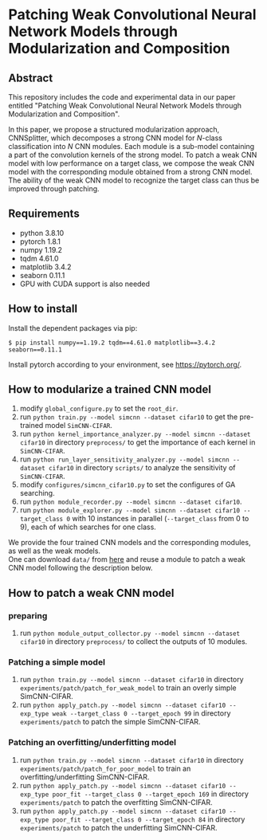 # Patching Weak Convolutional Neural Network Models through Modularization and Composition

## Abstract
This repository includes the code and experimental data in our paper entitled 
"Patching Weak Convolutional Neural Network Models through Modularization and Composition". 

In this paper, we propose a structured modularization approach, CNNSplitter, which decomposes a strong CNN model for $N$-class classification into $N$ CNN modules. 
Each module is a sub-model containing a part of the convolution kernels of the strong model. 
To patch a weak CNN model with low performance on a target class, we compose the weak CNN model with the corresponding module obtained from a strong CNN model. 
The ability of the weak CNN model to recognize the target class can thus be improved through patching.


## Requirements
+ python 3.8.10<br>
+ pytorch 1.8.1<br>
+ numpy 1.19.2<br>
+ tqdm 4.61.0<br>
+ matplotlib 3.4.2<br>
+ seaborn 0.11.1<br>
+ GPU with CUDA support is also needed


## How to install
Install the dependent packages via pip:

    $ pip install numpy==1.19.2 tqdm==4.61.0 matplotlib==3.4.2 seaborn==0.11.1
    
Install pytorch according to your environment, see https://pytorch.org/.


## How to modularize a trained CNN model
1. modify `global_configure.py` to set the `root_dir`.
2. run `python train.py --model simcnn --dataset cifar10` to get the pre-trained model `SimCNN-CIFAR`.
3. run `python kernel_importance_analyzer.py --model simcnn --dataset cifar10` in directory `preprocess/` to get the importance of each kernel in `SimCNN-CIFAR`.
4. run `python run_layer_sensitivity_analyzer.py --model simcnn --dataset cifar10` in directory `scripts/` to analyze the sensitivity of `SimCNN-CIFAR`.
5. modify `configures/simcnn_cifar10.py` to set the configures of GA searching.
6. run `python module_recorder.py --model simcnn --dataset cifar10`.
7. run `python module_explorer.py --model simcnn --dataset cifar10 --target_class 0` with 10 instances in parallel (`--target_class` from 0 to 9), each of which searches for one class. 

We provide the four trained CNN models and the corresponding modules, as well as the weak models.\
One can download `data/` from [here](https://mega.nz/folder/UhtBCIZI#zZMWav7aJMHvEMYDdZ8IIg) and reuse a module to patch a weak CNN model following the description below. 

## How to patch a weak CNN model
### preparing
1. run `python module_output_collector.py --model simcnn --dataset cifar10` in directory `preprocess/` to collect the outputs of 10 modules.

### Patching a simple model
1. run `python train.py --model simcnn --dataset cifar10` in directory `experiments/patch/patch_for_weak_model` to train an overly simple SimCNN-CIFAR.
2. run `python apply_patch.py --model simcnn --dataset cifar10 --exp_type weak --target_class 0 --target_epoch 99` in directory `experiments/patch` to patch the simple SimCNN-CIFAR.

### Patching an overfitting/underfitting model
1. run `python train.py --model simcnn --dataset cifar10` in directory `experiments/patch/patch_for_poor_model` to train an overfitting/underfitting SimCNN-CIFAR.
2. run `python apply_patch.py --model simcnn --dataset cifar10 --exp_type poor_fit --target_class 0 --target_epoch 169` in directory `experiments/patch` to patch the overfitting SimCNN-CIFAR. 
3. run `python apply_patch.py --model simcnn --dataset cifar10 --exp_type poor_fit --target_class 0 --target_epoch 84` in directory `experiments/patch` to patch the underfitting SimCNN-CIFAR.
